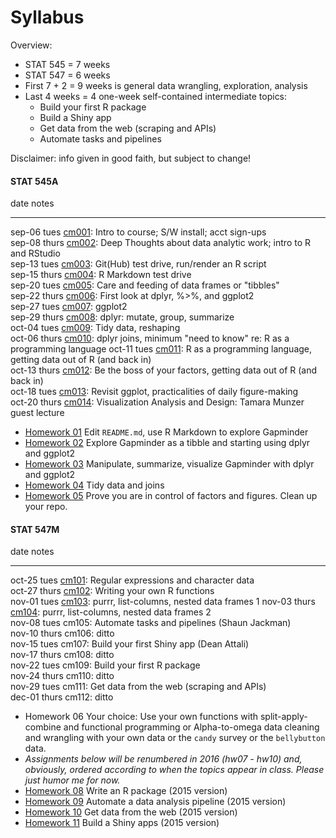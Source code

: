 # Syllabus



Overview:

  * STAT 545 = 7 weeks
  * STAT 547 = 6 weeks
  * First 7 + 2 = 9 weeks is general data wrangling, exploration, analysis
  * Last 4 weeks = 4 one-week self-contained intermediate topics:
    - Build your first R package
    - Build a Shiny app
    - Get data from the web (scraping and APIs)
    - Automate tasks and pipelines

Disclaimer: info given in good faith, but subject to change!

<!-- unholy hack to make following two tables less wide and the same wide -->
<style type="text/css">
table {
   max-width: 50%;
}
</style>

#### STAT 545A


date           notes                                                                                                                   
-------------  ------------------------------------------------------------------------------------------------------------------------
sep-06 tues    <a href="cm001_course-intro-sw-install-account-signup.html">cm001</a>: Intro to course; S/W install; acct sign-ups      
sep-08 thurs   <a href="cm002_r-rstudio-intro.html">cm002</a>: Deep Thoughts about data analytic work; intro to R and RStudio          
sep-13 tues    <a href="cm003_render-git-github-test-drive.html">cm003</a>: Git(Hub) test drive, run/render an R script                
sep-15 thurs   <a href="cm004_claim-repo-test-drive-rmd.html">cm004</a>: R Markdown test drive                                         
sep-20 tues    <a href="cm005_tidyverse-tibbles.html">cm005</a>: Care and feeding of data frames or "tibbles"                          
sep-22 thurs   <a href="cm006_tibbles-dplyr-ggplot2.html">cm006</a>: First look at dplyr, %>%, and ggplot2                             
sep-27 tues    <a href="cm007_ggplot2.html">cm007</a>: ggplot2                                                                         
sep-29 thurs   <a href="cm008_dplyr-single-table.html">cm008</a>: dplyr: mutate, group, summarize                                      
oct-04 tues    <a href="cm009_tidy-data.html">cm009</a>: Tidy data, reshaping                                                          
oct-06 thurs   <a href="cm010_joins-r-programming.html">cm010</a>: dplyr joins, minimum "need to know" re: R as a programming language 
oct-11 tues    <a href="cm011_r-programming-file-io.html">cm011</a>: R as a programming language, getting data out of R (and back in)  
oct-13 thurs   <a href="cm012_file-io-factors.html">cm012</a>: Be the boss of your factors, getting data out of R (and back in)        
oct-18 tues    <a href="cm013_ggplot2-continued.html">cm013</a>: Revisit ggplot, practicalities of daily figure-making                 
oct-20 thurs   <a href="cm014_munzner-guest-lecture.html">cm014</a>: Visualization Analysis and Design: Tamara Munzer guest lecture    

  * [Homework 01](hw01_edit-README.html) Edit `README.md`, use R Markdown to explore Gapminder
  * [Homework 02](hw02_explore-gapminder-dplyr.html) Explore Gapminder as a tibble and starting using dplyr and ggplot2
  * [Homework 03](hw03_dplyr-and-more-ggplot2.html) Manipulate, summarize, visualize Gapminder with dplyr and ggplot2
  * [Homework 04](hw04_tidy-data-joins.html) Tidy data and joins
  * [Homework 05](hw05_factor-figure-boss-repo-hygiene.html) Prove you are in control of factors and figures. Clean up your repo.

#### STAT 547M


date           notes                                                                                             
-------------  --------------------------------------------------------------------------------------------------
oct-25 tues    <a href="cm101_character-data-regex.html">cm101</a>: Regular expressions and character data       
oct-27 thurs   <a href="cm102_writing-functions.html">cm102</a>: Writing your own R functions                    
nov-01 tues    <a href="cm103_list-inspection-mapping.html">cm103</a>: purrr, list-columns, nested data frames 1 
nov-03 thurs   <a href="cm104_lists-and-data-frames.html">cm104</a>: purrr, list-columns, nested data frames 2   
nov-08 tues    cm105: Automate tasks and pipelines (Shaun Jackman)                                               
nov-10 thurs   cm106: ditto                                                                                      
nov-15 tues    cm107: Build your first Shiny app (Dean Attali)                                                   
nov-17 thurs   cm108: ditto                                                                                      
nov-22 tues    cm109: Build your first R package                                                                 
nov-24 thurs   cm110: ditto                                                                                      
nov-29 tues    cm111: Get data from the web (scraping and APIs)                                                  
dec-01 thurs   cm112: ditto                                                                                      

  * Homework 06 Your choice: Use your own functions with split-apply-combine and functional programming or Alpha-to-omega data cleaning and wrangling with your own data or the `candy` survey or the `bellybutton` data.
  * *Assignments below will be renumbered in 2016 (hw07 - hw10) and, obviously, ordered according to when the topics appear in class. Please just humor me for now.*
  * [Homework 08](hw08_package.html) Write an R package (2015 version)
  * [Homework 09](hw09_automation.html) Automate a data analysis pipeline (2015 version)
  * [Homework 10](hw10_data-from-web.html) Get data from the web (2015 version)
  * [Homework 11](hw11_shiny.html) Build a Shiny apps (2015 version)
